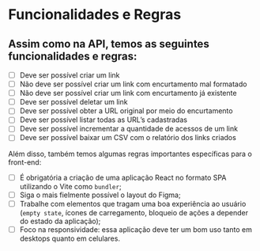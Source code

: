 # Funcionalidades e Regras

## Assim como na API, temos as seguintes funcionalidades e regras:

- [ ] Deve ser possível criar um link
- [ ] Não deve ser possível criar um link com encurtamento mal formatado
- [ ] Não deve ser possível criar um link com encurtamento já existente
- [ ] Deve ser possível deletar um link
- [ ] Deve ser possível obter a URL original por meio do encurtamento
- [ ] Deve ser possível listar todas as URL’s cadastradas
- [ ] Deve ser possível incrementar a quantidade de acessos de um link
- [ ] Deve ser possível baixar um CSV com o relatório dos links criados

Além disso, também temos algumas regras importantes específicas para o front-end:

- [ ] É obrigatória a criação de uma aplicação React no formato SPA utilizando o Vite como `bundler`;
- [ ] Siga o mais fielmente possível o layout do Figma;
- [ ] Trabalhe com elementos que tragam uma boa experiência ao usuário (`empty state`, ícones de carregamento, bloqueio de ações a depender do estado da aplicação);
- [ ] Foco na responsividade: essa aplicação deve ter um bom uso tanto em desktops quanto em celulares.
